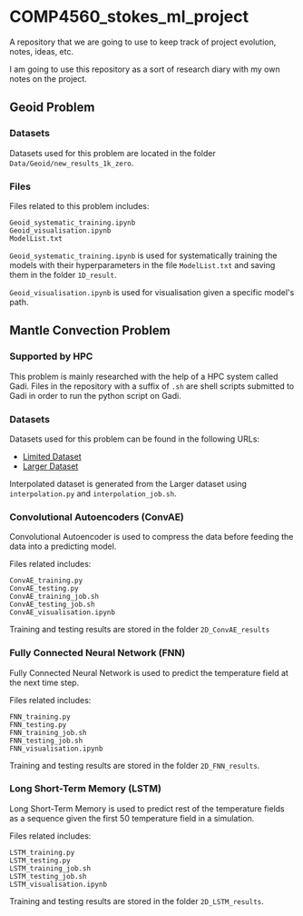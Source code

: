 # COMP4560_stokes_ml_project
A repository that we are going to use to keep track of project evolution, notes, ideas, etc.

I am going to use this repository as a sort of research diary with my own notes on the project.

## Geoid Problem

### Datasets
Datasets used for this problem are located in the folder `Data/Geoid/new_results_1k_zero`.

### Files
Files related to this problem includes:

```
Geoid_systematic_training.ipynb
Geoid_visualisation.ipynb
ModelList.txt
```

`Geoid_systematic_training.ipynb` is used for systematically training the models with their hyperparameters in the file `ModelList.txt` and saving them in the folder `1D_result`. 

`Geoid_visualisation.ipynb` is used for visualisation given a specific model's path.

## Mantle Convection Problem

### Supported by HPC

This problem is mainly researched with the help of a HPC system called Gadi. Files in the repository with a suffix of `.sh` are shell scripts submitted to Gadi in order to run the python script on Gadi. 


### Datasets
Datasets used for this problem can be found in the following URLs:

- [Limited Dataset](https://anu365-my.sharepoint.com/:f:/g/personal/u7189309_anu_edu_au/Em9tN9ofPRBBtJADs2G66rUBuY0WKp-2BEXNMI-U0a_JBw?e=pUFcF6)
- [Larger Dataset](https://anu365-my.sharepoint.com/:f:/g/personal/u7189309_anu_edu_au/EvC4GCemOlFKm1JxQl8pSbEBn6ORYK_hVNnXW5_J-fUOBg?e=j7uxc2)

Interpolated dataset is generated from the Larger dataset using `interpolation.py` and `interpolation_job.sh`.


### Convolutional Autoencoders (ConvAE)

Convolutional Autoencoder is used to compress the data before feeding the data into a predicting model.

Files related includes:

```
ConvAE_training.py
ConvAE_testing.py
ConvAE_training_job.sh
ConvAE_testing_job.sh
ConvAE_visualisation.ipynb
```

Training and testing results are stored in the folder `2D_ConvAE_results`


### Fully Connected Neural Network (FNN)

Fully Connected Neural Network is used to predict the temperature field at the next time step.

Files related includes:

```
FNN_training.py
FNN_testing.py
FNN_training_job.sh
FNN_testing_job.sh
FNN_visualisation.ipynb
```

Training and testing results are stored in the folder `2D_FNN_results`.


### Long Short-Term Memory (LSTM)

Long Short-Term Memory is used to predict rest of the temperature fields as a sequence given the first 50 temperature field in a simulation.

Files related includes:

```
LSTM_training.py
LSTM_testing.py
LSTM_training_job.sh
LSTM_testing_job.sh
LSTM_visualisation.ipynb
```

Training and testing results are stored in the folder `2D_LSTM_results`.
